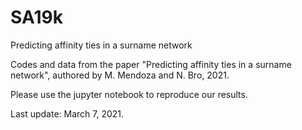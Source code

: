 # SA19k
Predicting affinity ties in a surname network

Codes and data from the paper "Predicting affinity ties in a surname network", authored by M. Mendoza and N. Bro, 2021.

Please use the jupyter notebook to reproduce our results.

Last update: March 7, 2021.

